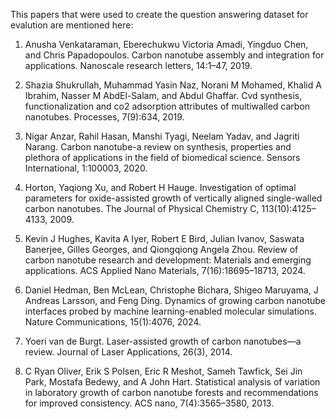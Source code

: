 This papers that were used to create the question answering dataset for evalution are mentioned here:

1. Anusha Venkataraman, Eberechukwu Victoria Amadi, Yingduo Chen,
and Chris Papadopoulos. Carbon nanotube assembly and integration for
applications. Nanoscale research letters, 14:1–47, 2019.

2. Shazia Shukrullah, Muhammad Yasin Naz, Norani M Mohamed,
Khalid A Ibrahim, Nasser M AbdEl-Salam, and Abdul Ghaffar. Cvd
synthesis, functionalization and co2 adsorption attributes of multiwalled
carbon nanotubes. Processes, 7(9):634, 2019.

3. Nigar Anzar, Rahil Hasan, Manshi Tyagi, Neelam Yadav, and Jagriti
Narang. Carbon nanotube-a review on synthesis, properties and plethora
of applications in the field of biomedical science. Sensors International,
1:100003, 2020.

4. Horton, Yaqiong Xu, and Robert H Hauge. Investigation of optimal
parameters for oxide-assisted growth of vertically aligned single-walled
carbon nanotubes. The Journal of Physical Chemistry C, 113(10):4125–
4133, 2009.

5. Kevin J Hughes, Kavita A Iyer, Robert E Bird, Julian Ivanov, Saswata
Banerjee, Gilles Georges, and Qiongqiong Angela Zhou. Review of
carbon nanotube research and development: Materials and emerging
applications. ACS Applied Nano Materials, 7(16):18695–18713, 2024.

6. Daniel Hedman, Ben McLean, Christophe Bichara, Shigeo Maruyama,
J Andreas Larsson, and Feng Ding. Dynamics of growing carbon
nanotube interfaces probed by machine learning-enabled molecular
simulations. Nature Communications, 15(1):4076, 2024.

7. Yoeri van de Burgt. Laser-assisted growth of carbon nanotubes—a
review. Journal of Laser Applications, 26(3), 2014.

8. C Ryan Oliver, Erik S Polsen, Eric R Meshot, Sameh Tawfick, Sei Jin
Park, Mostafa Bedewy, and A John Hart. Statistical analysis of variation
in laboratory growth of carbon nanotube forests and recommendations
for improved consistency. ACS nano, 7(4):3565–3580, 2013.
